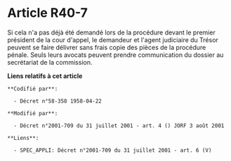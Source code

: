 # Article R40-7

Si cela n'a pas déjà été demandé lors de la procédure devant le premier président de la cour d'appel, le demandeur et l'agent
judiciaire du Trésor peuvent se faire délivrer sans frais copie des pièces de la procédure pénale. Seuls leurs avocats
peuvent prendre communication du dossier au secrétariat de la commission.

**Liens relatifs à cet article**

	**Codifié par**:

	  - Décret n°58-358 1958-04-22

	**Modifié par**:

	  - Décret n°2001-709 du 31 juillet 2001 - art. 4 () JORF 3 août 2001

	**Liens**:

	  - SPEC_APPLI: Décret n°2001-709 du 31 juillet 2001 - art. 6 (V)
